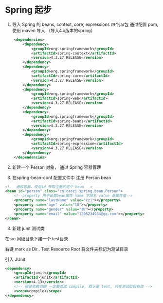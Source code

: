 # Spring 起步

1. 导入 Spring 的 beans, context, core, expressions 四个jar包
    通过配置 pom, 使用 maven 导入 （导入4.x版本的spring）
   
   
```xml
    <dependencies>
        <dependency>
            <groupId>org.springframework</groupId>
            <artifactId>spring-context</artifactId>
            <version>4.3.27.RELEASE</version>
        </dependency>
        <dependency>
            <groupId>org.springframework</groupId>
            <artifactId>spring-core</artifactId>
            <version>4.3.27.RELEASE</version>
        </dependency>
        <dependency>
            <groupId>org.springframework</groupId>
            <artifactId>spring-web</artifactId>
            <version>4.3.27.RELEASE</version>
        </dependency>
        <dependency>
            <groupId>org.springframework</groupId>
            <artifactId>spring-beans</artifactId>
            <version>4.3.27.RELEASE</version>
        </dependency>
        <dependency>
            <groupId>org.springframework</groupId>
            <artifactId>spring-expression</artifactId>
            <version>4.3.27.RELEASE</version>
        </dependency>
    </dependencies>
```

2. 新建一个 Person 对象， 通过 Spring 容器管理

3. 在spring-bean-conf 配置文件中 注册 Person bean

```xml
<!-- 通过容器，使用id 获取注册的这个 bean -->
<bean id="person" class="cn.caozj.spring.bean.Person">
    <!--property 用于设置bean属性 name 字段名 value 是属性值-->
    <property name="lastName" value="czj"></property>
    <property name="age" value="18"></property>
    <property name="gender" value="男"></property>
    <property name="email" value="1205234934@qq.com"></property>
</bean>
```

3. 新建 junit 测试类

在src 同级目录下建一个 test目录

右键 mark as Dir.. Test Resource Root 将文件夹标记为测试目录

引入 JUnit

```xml
<dependency>
    <groupId>junit</groupId>
    <artifactId>junit</artifactId>
    <version>4.13</version>
    <!-- 编译依赖范围 一定要改成 compile, 默认是 test, 只在测试阶段有效 -->
    <scope>compile</scope>
</dependency>
```